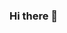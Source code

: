 ### Hi there 👋

<!--
**avilaqba/avilaqba** is a ✨ _special_ ✨ repository because its `README.md` (this file) appears on your GitHub profile.
<iframe src="https://web.itu.edu.tr/avilaq16/" width=100% height=100%></iframe>

Here are some ideas to get you started:

- 🔭 I’m currently working on ...
- 🌱 I’m currently learning ...
- 👯 I’m looking to collaborate on ...
- 🤔 I’m looking for help with ...
- 💬 Ask me about ...
- 📫 How to reach me: ...
- 😄 Pronouns: ...
- ⚡ Fun fact: ...
-->
